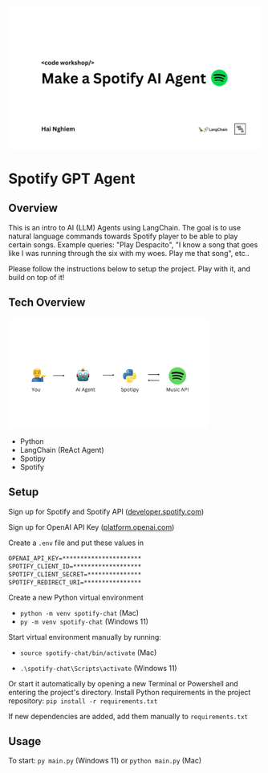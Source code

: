 <img src="readme_resources/intro_splash.png" alt="spotify" width="550">

# Spotify GPT Agent

## Overview

This is an intro to AI (LLM) Agents using LangChain. The goal is to use natural language commands towards Spotify player to be able to play certain songs. Example queries: "Play Despacito", "I know a song that goes like I was running through the six with my woes. Play me that song", etc..

Please follow the instructions below to setup the project. Play with it, and build on top of it!

## Tech Overview

<img src="readme_resources/architecture.png" alt="spotify" width="400">

- Python
- LangChain (ReAct Agent)
- Spotipy
- Spotify

## Setup

Sign up for Spotify and Spotify API ([developer.spotify.com](developer.spotify.com))

Sign up for OpenAI API Key ([platform.openai.com](https://platform.openai.com/overview))

Create a `.env` file and put these values in

```
OPENAI_API_KEY=**********************
SPOTIFY_CLIENT_ID=*******************
SPOTIFY_CLIENT_SECRET=***************
SPOTIFY_REDIRECT_URI=****************
```

Create a new Python virtual environment

- `python -m venv spotify-chat` (Mac)
- `py -m venv spotify-chat` (Windows 11)

Start virtual environment manually by running:

- `source spotify-chat/bin/activate` (Mac)

- `.\spotify-chat\Scripts\activate` (Windows 11)

Or start it automatically by opening a new Terminal or Powershell and entering the project's directory.
Install Python requirements in the project repository: `pip install -r requirements.txt`

If new dependencies are added, add them manually to `requirements.txt`

## Usage

To start: `py main.py` (Windows 11) or `python main.py` (Mac)
